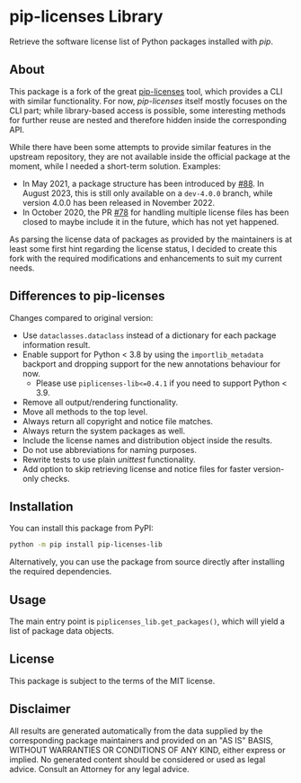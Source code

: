 # pip-licenses Library

Retrieve the software license list of Python packages installed with *pip*.

## About

This package is a fork of the great [pip-licenses](https://github.com/raimon49/pip-licenses) tool, which provides a CLI with similar functionality. For now, *pip-licenses* itself mostly focuses on the CLI part; while library-based access is possible, some interesting methods for further reuse are nested and therefore hidden inside the corresponding API.

While there have been some attempts to provide similar features in the upstream repository, they are not available inside the official package at the moment, while I needed a short-term solution. Examples:

* In May 2021, a package structure has been introduced by [#88](https://github.com/raimon49/pip-licenses/pull/88). In August 2023, this is still only available on a `dev-4.0.0` branch, while version 4.0.0 has been released in November 2022.
* In October 2020, the PR [#78](https://github.com/raimon49/pip-licenses/pull/78) for handling multiple license files has been closed to maybe include it in the future, which has not yet happened.

As parsing the license data of packages as provided by the maintainers is at least some first hint regarding the license status, I decided to create this fork with the required modifications and enhancements to suit my current needs.

## Differences to pip-licenses

Changes compared to original version:

  * Use `dataclasses.dataclass` instead of a dictionary for each package information result.
  * Enable support for Python < 3.8 by using the `importlib_metadata` backport and dropping support for the new annotations behaviour for now.
    * Please use `piplicenses-lib<=0.4.1` if you need to support Python < 3.9. 
  * Remove all output/rendering functionality.
  * Move all methods to the top level.
  * Always return all copyright and notice file matches.
  * Always return the system packages as well.
  * Include the license names and distribution object inside the results.
  * Do not use abbreviations for naming purposes.
  * Rewrite tests to use plain *unittest* functionality.
  * Add option to skip retrieving license and notice files for faster version-only checks.

## Installation

You can install this package from PyPI:

```bash
python -m pip install pip-licenses-lib
```

Alternatively, you can use the package from source directly after installing the required dependencies.

## Usage

The main entry point is `piplicenses_lib.get_packages()`, which will yield a list of package data objects.

## License

This package is subject to the terms of the MIT license.

## Disclaimer

All results are generated automatically from the data supplied by the corresponding package maintainers and provided on an "AS IS" BASIS, WITHOUT WARRANTIES OR CONDITIONS OF ANY KIND, either express or implied. No generated content should be considered or used as legal advice. Consult an Attorney for any legal advice.

